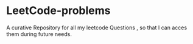 # LeetCode-problems
A curative Repository for all my leetcode Questions , so that I can acces them during future needs.
